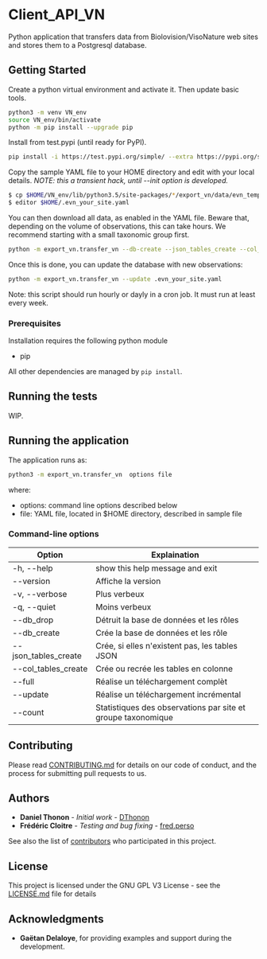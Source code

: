 # Client_API_VN

Python application that transfers data from Biolovision/VisoNature web sites and stores them to a Postgresql database.

## Getting Started
Create a python virtual environment and activate it. Then update basic tools.
```bash
python3 -m venv VN_env
source VN_env/bin/activate
python -m pip install --upgrade pip
```

Install from test.pypi (until ready for PyPI).
```bash
pip install -i https://test.pypi.org/simple/ --extra https://pypi.org/simple export-vn
```

Copy the sample YAML file to your HOME directory and edit with your local details.
*NOTE: this a transient hack, until --init option is developed.*
```bash
$ cp $HOME/VN_env/lib/python3.5/site-packages/*/export_vn/data/evn_template.yaml $HOME/.evn_your_site.yaml
$ editor $HOME/.evn_your_site.yaml
```

You can then download all data, as enabled in the YAML file. 
Beware that, depending on the volume of observations, this can take hours. 
We recommend starting with a small taxonomic group first.
```bash
python -m export_vn.transfer_vn --db-create --json_tables_create --col_tables_create --full .evn_your_site.yaml 
```

Once this is done, you can update the database with new observations:
```bash
python -m export_vn.transfer_vn --update .evn_your_site.yaml 
```
Note: this script should run hourly or dayly in a cron job. It must run at least every week.

### Prerequisites

Installation requires the following python module
- pip

All other dependencies are managed by ```pip install```.

## Running the tests

WIP.

## Running the application

The application runs as:
```bash
python3 -m export_vn.transfer_vn  options file
```
where:
- options: command line options described below
- file: YAML file, located in $HOME directory, described in sample file

### Command-line options
Option |  Explaination
-------|--------------
  -h, --help          | show this help message and exit
  --version           | Affiche la version
  -v, --verbose       | Plus verbeux
  -q, --quiet         |  Moins verbeux
  --db_drop           |  Détruit la base de données et les rôles
  --db_create         |  Crée la base de données et les rôle
  --json_tables_create | Crée, si elles n'existent pas, les tables JSON
  --col_tables_create  | Crée ou recrée les tables en colonne
  --full               | Réalise un téléchargement complèt
  --update             | Réalise un téléchargement incrémental
  --count              | Statistiques des observations par site et groupe taxonomique


## Contributing

Please read [CONTRIBUTING.md](CONTRIBUTING.md) for details on our code of conduct, and the process for submitting pull requests to us.

## Authors

* **Daniel Thonon** - *Initial work* - [DThonon](https://framagit.org/dthonon)
* **Frédéric Cloitre** - *Testing and bug fixing* - [fred.perso ](https://framagit.org/fred.perso)

See also the list of [contributors](https://framagit.org/lpo/Client_API_VN/graphs/master) who participated in this project.

## License

This project is licensed under the GNU GPL V3 License - see the [LICENSE.md](LICENSE) file for details

## Acknowledgments

* **Gaëtan Delaloye**, for providing examples and support during the development.

